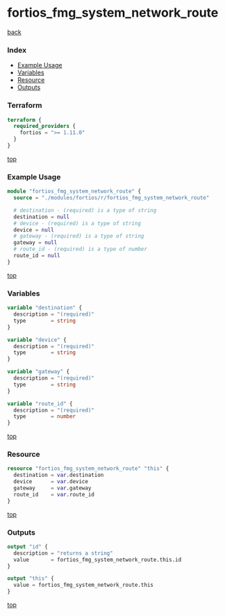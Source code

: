 # fortios_fmg_system_network_route

[back](../fortios.md)

### Index

- [Example Usage](#example-usage)
- [Variables](#variables)
- [Resource](#resource)
- [Outputs](#outputs)

### Terraform

```terraform
terraform {
  required_providers {
    fortios = ">= 1.11.0"
  }
}
```

[top](#index)

### Example Usage

```terraform
module "fortios_fmg_system_network_route" {
  source = "./modules/fortios/r/fortios_fmg_system_network_route"

  # destination - (required) is a type of string
  destination = null
  # device - (required) is a type of string
  device = null
  # gateway - (required) is a type of string
  gateway = null
  # route_id - (required) is a type of number
  route_id = null
}
```

[top](#index)

### Variables

```terraform
variable "destination" {
  description = "(required)"
  type        = string
}

variable "device" {
  description = "(required)"
  type        = string
}

variable "gateway" {
  description = "(required)"
  type        = string
}

variable "route_id" {
  description = "(required)"
  type        = number
}
```

[top](#index)

### Resource

```terraform
resource "fortios_fmg_system_network_route" "this" {
  destination = var.destination
  device      = var.device
  gateway     = var.gateway
  route_id    = var.route_id
}
```

[top](#index)

### Outputs

```terraform
output "id" {
  description = "returns a string"
  value       = fortios_fmg_system_network_route.this.id
}

output "this" {
  value = fortios_fmg_system_network_route.this
}
```

[top](#index)